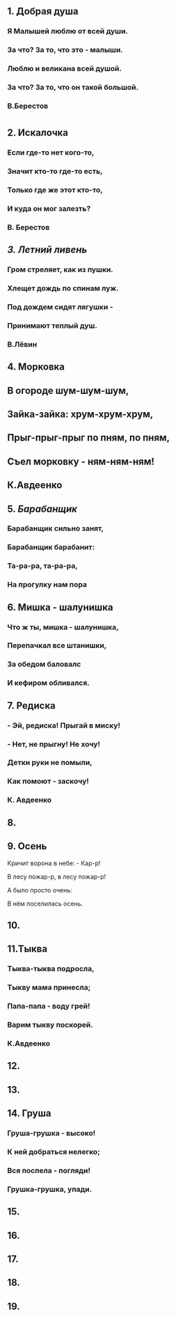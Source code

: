 ## 1. Добрая душа
### Я Малышей люблю от всей души.
### За что? За то, что это - малыши.
### Люблю и великана всей душой.
### За что? За то, что он такой большой.
### B.Берестов
#
## 2. Искалочка
### Если где-то нет кого-то,
### Значит кто-то где-то есть,
### Только где же этот кто-то,
### И куда он мог залезть?
### В. Берестов


## _**3. Летний ливень**_
### Гром стреляет, как из пушки.
### Хлещет дождь по спинам луж.
### Под дождем сидят лягушки -
### Принимают теплый душ.
### В.Лёвин


## 4. Морковка
## В огороде шум-шум-шум,
## Зайка-зайка: хрум-хрум-хрум,
## Прыг-прыг-прыг по пням, по пням,
## Съел морковку - ням-ням-ням!
## К.Авдеенко

## 5. _**Барабанщик**_
### Барабанщик сильно занят,
### Барабанщик барабанит:
### Та-ра-ра, та-ра-ра,
### На прогулку нам пора

## 6. Мишка - шалунишка
### Что ж ты, мишка - шалунишка,
### Перепачкал все штанишки,
### За обедом баловалс
### И кефиром обливался.

## 7. Редиска
### - Эй, редиска! Прыгай в миску!
### - Нет, не прыгну! Не хочу!
### Детки руки не помыли,
### Как помоют - заскочу!
### К. Авдеенко


## 8.


## 9.   Осень
Кричит ворона в небе: - Кар-р!  

В лесу пожар-р, в лесу пожар-р!  

А было просто очень:  

В нём поселилась осень.  

## 10.


## 11.Тыква
### Тыква-тыква подросла,
### Тыкву мама принесла;
### Папа-папа - воду грей!
### Варим тыкву поскорей.
### К.Авдеенко
 
## 12.


## 13.


## 14. Груша
### Груша-грушка - высоко!
### К ней добраться нелегко;
### Вся поспела - погляди!
### Грушка-грушка, упади.

## 15.


## 16.


## 17.


## 18.


## 19.

